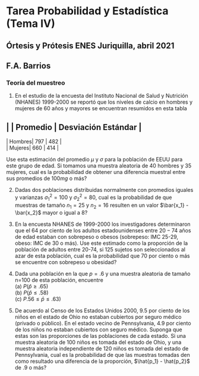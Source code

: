 # Tarea Probabilidad y Estadística (Tema IV)  
## Órtesis y Prótesis ENES Juriquilla, abril 2021  
## F.A. Barrios  
### Teoría del muestreo  

1. En el estudio de la encuesta del Instituto Nacional de Salud y Nutrición (NHANES) 1999-2000 se reportó que los niveles de calcio en hombres y mujeres 
de 60 años y mayores se encuentran resumidos en esta tabla  
  
| | Promedio | Desviación Estándar |
----------------------------------
| Hombres| 797 | 482 |  
| Mujeres| 660 | 414 |  

Use esta estimación del promedio $\mu$ y $\sigma$ para la población de EEUU para este grupo de edad.  Si tomamos una muestra aleatoria de $40$ hombres y $35$ 
mujeres, cual es la probabilidad de obtener una diferencia muestral entre sus promedios de $100 mg$ o más?  

2. Dadas dos poblaciones distribuidas normalmente con promedios iguales y varianzas $\sigma_1^2 = 100$ y $\sigma_2^2=80$, cual es la probabilidad de que 
muestras de tamaño $n_1 = 25$ y $n_2 = 16$ resulten en un valor $\bar{x_1} - \bar{x_2}$ mayor o igual a $8$?   

3. En la encuesta NHANES de 1999-2000 los investigadores determinaron que el 64 por ciento de los adultos estadounidenses entre $20-74$ años de edad estaban 
con sobrepeso o obesos (sobrepeso: IMC 25-29, obeso: IMC de 30 o más). Use este estimado como la proporción de la población de adultos entre 20-74, si 125 
sujetos son seleccionados al azar de esta población, cual es la probabilidad que 70 por ciento o más se encuentre con sobrepeso u obesidad?  

4. Dada una población en la que $p=.6$ y una muestra aleatoria de tamaño n=100 de esta población, encuentre  
(a) $P(\hat{p} \geq .65)$  
(b) $P(\hat{p} \leq .58)$  
(c) $P.56 \leq \bar{p} \leq .63)$  

5. De acuerdo al Censo de los Estados Unidos 2000, 9.5 por ciento de los niños en el estado de Ohio no estaban cubiertos por seguro médico 
(privado o público).  En el estado vecino de Pennsylvania, 4.9 por ciento de los niños no estaban cubiertos con seguro médico.  Suponga que estas son 
las proporciones de las poblaciones de cada estado.  Si una muestra aleatoria de 100 niños es tomada del estado de Ohio, y una muestra aleatoria 
independiente de 120 niños es tomada del estado de Pennsylvania, cual es la probabilidad de que las muestras tomadas den como resultado una diferencia de 
la proporción, $\hat{p_1} - \hat{p_2}$ de $.9$ o más?  

